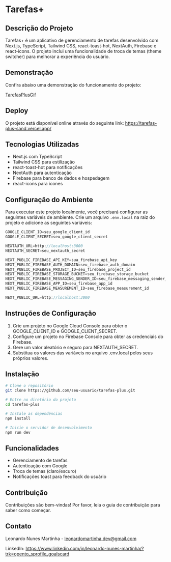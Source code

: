 # Tarefas+

## Descrição do Projeto

Tarefas+ é um aplicativo de gerenciamento de tarefas desenvolvido com Next.js, TypeScript, Tailwind CSS, react-toast-hot, NextAuth, Firebase e react-icons. O projeto inclui uma funcionalidade de troca de temas (theme switcher) para melhorar a experiência do usuário.

## Demonstração

Confira abaixo uma demonstração do funcionamento do projeto:

[TarefasPlusGif](https://github.com/LeoNzZ7/TarefasPlus/blob/master/tarefas_.gif)

## Deploy

O projeto está disponível online através do seguinte link: https://tarefas-plus-sand.vercel.app/

## Tecnologias Utilizadas

- Next.js com TypeScript
- Tailwind CSS para estilização
- react-toast-hot para notificações
- NextAuth para autenticação
- Firebase para banco de dados e hospedagem
- react-icons para ícones

## Configuração do Ambiente

Para executar este projeto localmente, você precisará configurar as seguintes variáveis de ambiente. Crie um arquivo `.env.local` na raiz do projeto e adicione as seguintes variáveis:

```jsx
GOOGLE_CLIENT_ID=seu_google_client_id
GOOGLE_CLIENT_SECRET=seu_google_client_secret

NEXTAUTH_URL=http://localhost:3000
NEXTAUTH_SECRET=seu_nextauth_secret

NEXT_PUBLIC_FIREBASE_API_KEY=sua_firebase_api_key
NEXT_PUBLIC_FIREBASE_AUTH_DOMAIN=seu_firebase_auth_domain
NEXT_PUBLIC_FIREBASE_PROJECT_ID=seu_firebase_project_id
NEXT_PUBLIC_FIREBASE_STORAGE_BUCKET=seu_firebase_storage_bucket
NEXT_PUBLIC_FIREBASE_MESSAGING_SENDER_ID=seu_firebase_messaging_sender_id
NEXT_PUBLIC_FIREBASE_APP_ID=seu_firebase_app_id
NEXT_PUBLIC_FIREBASE_MEASUREMENT_ID=seu_firebase_measurement_id

NEXT_PUBLIC_URL=http://localhost:3000
```

## Instruções de Configuração

1. Crie um projeto no Google Cloud Console para obter o GOOGLE_CLIENT_ID e GOOGLE_CLIENT_SECRET.
2. Configure um projeto no Firebase Console para obter as credenciais do Firebase.
3. Gere um valor aleatório e seguro para NEXTAUTH_SECRET.
4. Substitua os valores das variáveis no arquivo .env.local pelos seus próprios valores.

## Instalação

```bash
# Clone o repositório
git clone https://github.com/seu-usuario/tarefas-plus.git

# Entre no diretório do projeto
cd tarefas-plus

# Instale as dependências
npm install

# Inicie o servidor de desenvolvimento
npm run dev
```

## Funcionalidades

- Gerenciamento de tarefas
- Autenticação com Google
- Troca de temas (claro/escuro)
- Notificações toast para feedback do usuário

## Contribuição

Contribuições são bem-vindas! Por favor, leia o guia de contribuição para saber como começar.

## Contato

Leonardo Nunes Martinha - [leonardomartinha.dev@gmail.com](mailto:leonardomartinha.dev@gmail.com)

LinkedIn: https://www.linkedin.com/in/leonardo-nunes-martinha/?trk=opento_sprofile_goalscard